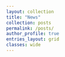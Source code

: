 ```yaml
---
layout: collection
title: "News"
collection: posts
permalink: /posts/
author_profile: true
entries_layout: grid
classes: wide
---
```


